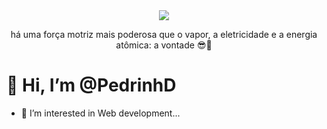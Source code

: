 <div align="center">
  <img src="https://user-images.githubusercontent.com/104696611/178117839-e49e1295-fb8c-4377-b142-5ec14059d902.gif" />
  <p align="center">
  há uma força motriz mais poderosa que o vapor, a eletricidade e a energia atômica: a vontade 😎💪
  </p>
  
</div>

# 👋 Hi, I’m @PedrinhD
- 👀 I’m interested in Web development...

<!---
PedrinhD/PedrinhD is a ✨ special ✨ repository because its `README.md` (this file) appears on your GitHub profile.
You can click the Preview link to take a look at your changes.
--->
